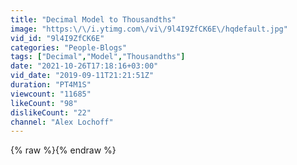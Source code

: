 ```yaml
---
title: "Decimal Model to Thousandths"
image: "https:\/\/i.ytimg.com\/vi\/9l4I9ZfCK6E\/hqdefault.jpg"
vid_id: "9l4I9ZfCK6E"
categories: "People-Blogs"
tags: ["Decimal","Model","Thousandths"]
date: "2021-10-26T17:18:16+03:00"
vid_date: "2019-09-11T21:21:51Z"
duration: "PT4M1S"
viewcount: "11685"
likeCount: "98"
dislikeCount: "22"
channel: "Alex Lochoff"
---
```

{% raw %}{% endraw %}
